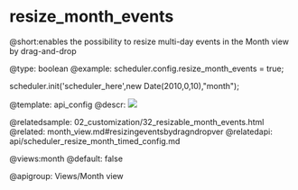 resize_month_events
=============
@short:enables the possibility to resize multi-day events in the Month view by drag-and-drop
	

@type: boolean
@example:
scheduler.config.resize_month_events = true;

scheduler.init('scheduler_here',new Date(2010,0,10),"month");


@template:	api_config
@descr:
<img src="api/resize_month_events.png"/>

@relatedsample:
	02_customization/32_resizable_month_events.html
@related:
	month_view.md#resizingeventsbydragndropver
@relatedapi:
	api/scheduler_resize_month_timed_config.md

@views:month
@default:  false

@apigroup: Views/Month view